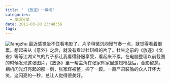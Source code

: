 ```yaml
---
title: " 《放逐》一瞬间"
categories:
  - 发现分享
date: 2011-03-20 23:48:56
tags:
---
```


![](../../../images/2011/03/fangzhu.jpg "fangzhu") 最近感觉坐不住看电影了，片子稍微沉闷慢节奏一点，就觉得看着很累。想起来从《意外》之后，就没有看过杜琪峰的片了。杜生之前的《放逐》《文雀》等等江湖义气的片子都让我看得舒服享受，看起来不累。在电脑整理以前截图的时候发现这张图片，《放逐》里一帮主角在张家辉家里激烈枪战后，合影留念。相机闪光灯亮起的那一刻，张家辉被整，摔了一跤。一直严肃装酷的众人开怀大笑，这闪亮的一秒，总让人觉得很美好。